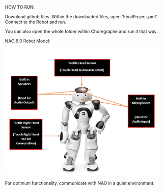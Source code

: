 HOW TO RUN:

Download github files. 
Within the downloaded files, open 'FinalProject.pml'.
Connect to the Robot and run.

You can also open the whole folder within Choregraphe and run it that way.

NAO 6.0 Robot Model:


<img src="Images&Videos/NAO6.0RobotModel.PNG">


For optimum functionality, communicate with NAO in a quiet environment.
